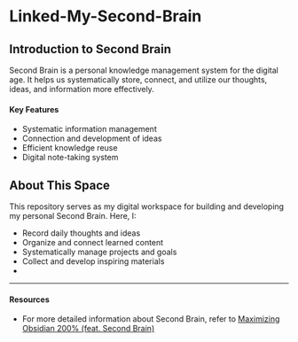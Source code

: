 # Linked-My-Second-Brain

## Introduction to Second Brain
Second Brain is a personal knowledge management system for the digital age. It helps us systematically store, connect, and utilize our thoughts, ideas, and information more effectively.

#### Key Features
- Systematic information management
- Connection and development of ideas
- Efficient knowledge reuse
- Digital note-taking system

## About This Space
This repository serves as my digital workspace for building and developing my personal Second Brain. Here, I:
- Record daily thoughts and ideas
- Organize and connect learned content
- Systematically manage projects and goals
- Collect and develop inspiring materials
-
----
#### Resources
- For more detailed information about Second Brain, refer to [Maximizing Obsidian 200% (feat. Second Brain)](https://slashpage.com/reversemountain/dk58wg2e45jz6mnqevxz?post=dwy5rvmj9vgpv2p46zn9)

